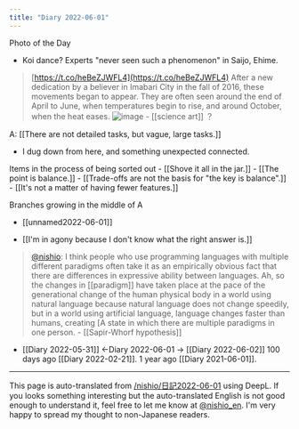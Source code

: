 ```yaml
---
title: "Diary 2022-06-01"
---
```


Photo of the Day
- Koi dance? Experts "never seen such a phenomenon" in Saijo, Ehime.
> [https://t.co/heBeZJWFL4](https://t.co/heBeZJWFL4)
> After a new dedication by a believer in Imabari City in the fall of 2016, these movements began to appear. They are often seen around the end of April to June, when temperatures begin to rise, and around October, when the heat eases.
> ![image](https://pbs.twimg.com/media/FUIfk9YUUAEw_ei.jpg)
    - [[science art]] ？

A:  [[There are not detailed tasks, but vague, large tasks.]]
- I dug down from here, and something unexpected connected.

Items in the process of being sorted out
    - [[Shove it all in the jar.]]
    - [[The point is balance.]]
    - [[Trade-offs are not the basis for "the key is balance".]]
    - [[It's not a matter of having fewer features.]]

Branches growing in the middle of A
- [[unnamed2022-06-01]]

- [[I'm in agony because I don't know what the right answer is.]]

> [@nishio](https://twitter.com/nishio/status/1531477535196069888?s=21&t=Hc6BxItgfXVZDi38CuogKQ):
>  I think people who use programming languages with multiple different paradigms often take it as an empirically obvious fact that there are differences in expressive ability between languages.
>  Ah, so the changes in [[paradigm]] have taken place at the pace of the generational change of the human physical body in a world using natural language because natural language does not change speedily, but in a world using artificial language, language changes faster than humans, creating [A state in which there are multiple paradigms in one person.
    - [[Sapir-Whorf hypothesis]]



- [[Diary 2022-05-31]] ←Diary 2022-06-01 → [[Diary 2022-06-02]]
100 days ago [[Diary 2022-02-21]].
1 year ago [[Diary 2021-06-01]].
---
This page is auto-translated from [/nishio/日記2022-06-01](https://scrapbox.io/nishio/日記2022-06-01) using DeepL. If you looks something interesting but the auto-translated English is not good enough to understand it, feel free to let me know at [@nishio_en](https://twitter.com/nishio_en). I'm very happy to spread my thought to non-Japanese readers.
